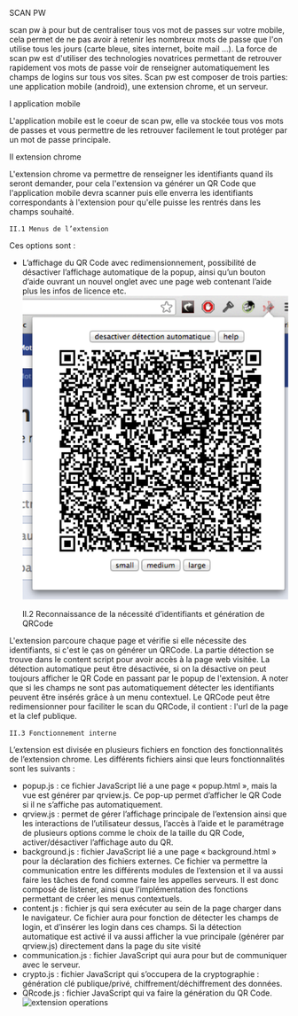 SCAN PW

scan pw à pour but de centraliser tous vos mot de passes sur votre mobile, cela permet de ne pas avoir à retenir les nombreux mots de passe que l'on utilise tous les jours (carte bleue, sites internet, boite mail …). La force de scan pw est d'utiliser des technologies novatrices permettant de retrouver rapidement vos mots de passe voir de renseigner automatiquement les champs de logins sur tous vos sites. Scan pw est composer de trois parties: une application mobile (android), une extension chrome, et un serveur.

I application mobile

L'application mobile est le coeur de scan pw, elle va stockée tous vos mots de passes et vous permettre de les retrouver facilement le tout protéger par un mot de passe principale. 

II extension chrome

L'extension chrome va permettre de renseigner les identifiants quand ils seront demander, pour cela l'extension va générer un QR Code que l'application mobile devra scanner puis elle enverra les identifiants correspondants à l'extension pour qu'elle puisse les rentrés dans les champs souhaité.

	II.1 Menus de l’extension

Ces options sont :
-	L’affichage du QR Code avec redimensionnement, possibilité de désactiver l’affichage automatique de la popup, ainsi qu’un bouton d’aide ouvrant un nouvel onglet avec une page web contenant l’aide plus les infos de licence etc.
 ![extension menu](/img/menuExtension.png "extension menu")

	II.2 Reconnaissance de la nécessité d’identifiants et génération de QRCode

L'extension parcoure chaque page et vérifie si elle nécessite des identifiants, si c'est le ças on générer un QRCode. La partie détection se trouve dans le content script pour avoir accès à la page web visitée. La détection automatique peut être désactivée, si on la désactive on peut toujours afficher le QR Code en passant par le popup de l'extension. A noter que si les champs ne sont pas automatiquement détecter les identifiants peuvent être insérés grâce à un menu contextuel. Le QRCode peut être redimensionner pour faciliter le scan du QRCode, il contient : l'url de la page et la clef publique.

	II.3 Fonctionnement interne 

L’extension est divisée en plusieurs fichiers en fonction des fonctionnalités de l’extension chrome. Les différents  fichiers ainsi que leurs fonctionnalités sont les suivants : 
-	popup.js : ce fichier JavaScript lié a une page « popup.html », mais la vue est générer par qrview.js. Ce pop-up permet d’afficher le QR Code si il ne s’affiche pas automatiquement.
-	qrview.js : permet de gérer l’affichage principale de l’extension ainsi que les interactions de l’utilisateur dessus, l’accès à l’aide et le paramétrage de plusieurs options comme le choix de la taille du QR Code, activer/désactiver l’affichage auto du QR.
-	background.js : fichier JavaScript lié a une page « background.html » pour la déclaration des fichiers externes. Ce fichier va permettre la communication entre les différents modules de l’extension et il va aussi faire les tâches de fond comme faire les appelles serveurs. Il est donc composé de listener, ainsi que l’implémentation des fonctions permettant de créer les menus contextuels.
-	content.js : fichier js qui sera exécuter au sein de la page charger dans le navigateur. Ce fichier aura pour fonction de détecter les champs de login, et d’insérer les login dans ces champs. Si la détection automatique est activé il va aussi afficher la vue principale (générer par qrview.js) directement dans la page du site visité
-	communication.js : fichier JavaScript qui aura pour but de communiquer avec le serveur.
-	crypto.js : fichier JavaScript qui s’occupera de la cryptographie : génération clé publique/privé, chiffrement/déchiffrement des données.
-	QRcode.js : fichier JavaScript qui va faire la génération du QR Code.
 ![extension operations](/img/extensionOperations "extension operations")

